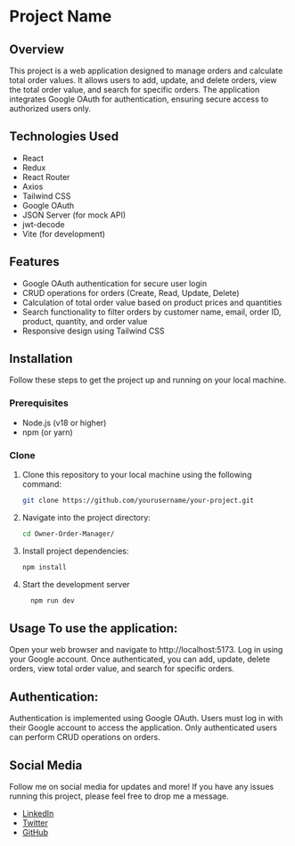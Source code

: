 # Project Name

## Overview
This project is a web application designed to manage orders and calculate total order values. It allows users to add, update, and delete orders, view the total order value, and search for specific orders. The application integrates Google OAuth for authentication, ensuring secure access to authorized users only.

## Technologies Used
- React
- Redux
- React Router
- Axios
- Tailwind CSS
- Google OAuth
- JSON Server (for mock API)
- jwt-decode
- Vite (for development)

## Features
- Google OAuth authentication for secure user login
- CRUD operations for orders (Create, Read, Update, Delete)
- Calculation of total order value based on product prices and quantities
- Search functionality to filter orders by customer name, email, order ID, product, quantity, and order value
- Responsive design using Tailwind CSS

## Installation
Follow these steps to get the project up and running on your local machine.

### Prerequisites
- Node.js (v18 or higher)
- npm (or yarn)

### Clone
1. Clone this repository to your local machine using the following command:

   ```bash
   git clone https://github.com/yourusername/your-project.git
   ```
2. Navigate into the project directory:

   ```bash
   cd Owner-Order-Manager/
   ```

3. Install project dependencies:

   ```bash
   npm install
   ```
4. Start the development server
    ```bash
      npm run dev
    ```

## Usage To use the application:

Open your web browser and navigate to http://localhost:5173.
Log in using your Google account.
Once authenticated, you can add, update, delete orders, view total order value, and search for specific orders.

## Authentication:
Authentication is implemented using Google OAuth. Users must log in with their Google account to access the application. Only authenticated users can perform CRUD operations on orders.

## Social Media

Follow me on social media for updates and more! If you have any issues running this project, please feel free to drop me a message.

* [LinkedIn](https://www.linkedin.com/in/vikashsprem)
* [Twitter](https://twitter.com/vikashsprem)
* [GitHub](https://github.com/vikashsprem)
